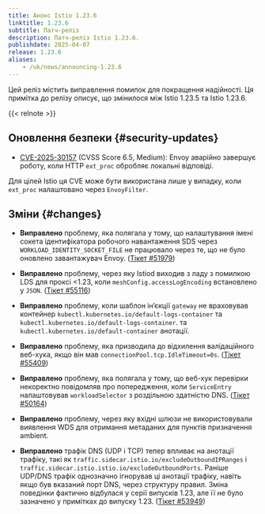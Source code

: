 ```yaml
---
title: Анонс Istio 1.23.6
linktitle: 1.23.6
subtitle: Патч-реліз
description: Патч-реліз Istio 1.23.6.
publishdate: 2025-04-07
release: 1.23.6
aliases:
    - /uk/news/announcing-1.23.6
---
```


Цей реліз містить виправлення помилок для покращення надійності. Ця примітка до релізу описує, що змінилося між Istio 1.23.5 та Istio 1.23.6.

{{< relnote >}}

## Оновлення безпеки {#security-updates}

- [CVE-2025-30157](https://nvd.nist.gov/vuln/detail/CVE-2025-30157) (CVSS Score 6.5, Medium): Envoy аварійно завершує роботу, коли HTTP `ext_proc` обробляє локальні відповіді.

Для цілей Istio ця CVE може бути використана лише у випадку, коли `ext_proc` налаштовано через `EnvoyFilter`.

## Зміни {#changes}

- **Виправлено** проблему, яка полягала у тому, що налаштування імені сокета ідентифікатора робочого навантаження SDS
  через `WORKLOAD_IDENTITY_SOCKET_FILE` не працювало через те, що не було оновлено завантажувач Envoy.
  ([Тікет #51979](https://github.com/istio/istio/issues/51979))

- **Виправлено** проблему, через яку Istiod виходив з ладу з помилкою LDS для проксі <1.23, коли `meshConfig.accessLogEncoding` встановлено у `JSON`.
  ([Тікет #55116](https://github.com/istio/istio/issues/55116))

- **Виправлено** проблему, коли шаблон інʼєкції `gateway` не враховував контейнер `kubectl.kubernetes.io/default-logs-container` та `kubectl.kubernetes.io/default-logs-container`.
  та `kubectl.kubernetes.io/default-container` анотації.

- **Виправлено** проблему, яка призводила до відхилення валідаційного веб-хука, якщо він мав `connectionPool.tcp.IdleTimeout=0s`.
  ([Тікет #55409](https://github.com/istio/istio/issues/55409))

- **Виправлено** проблему, яка полягала у тому, що веб-хук перевірки некоректно повідомляв про попередження, коли `ServiceEntry` налаштовував `workloadSelector` з роздільною здатністю DNS.
  ([Тікет #50164](https://github.com/istio/istio/issues/50164))

- **Виправлено** проблему, через яку вхідні шлюзи не використовували виявлення WDS для отримання метаданих для пунктів призначення ambient.

- **Виправлено** трафік DNS (UDP і TCP) тепер впливає на анотації трафіку, такі як `traffic.sidecar.istio.io/excludeOutboundIPRanges` і `traffic.sidecar.istio.istio.io/excludeOutboundPorts`. Раніше UDP/DNS трафік однозначно ігнорував ці анотації трафіку, навіть якщо був вказаний порт DNS, через структуру правил. Зміна поведінки фактично відбулася у серії випусків 1.23, але її не було зазначено у примітках до випуску 1.23.
  ([Тікет #53949](https://github.com/istio/istio/issues/53949))
